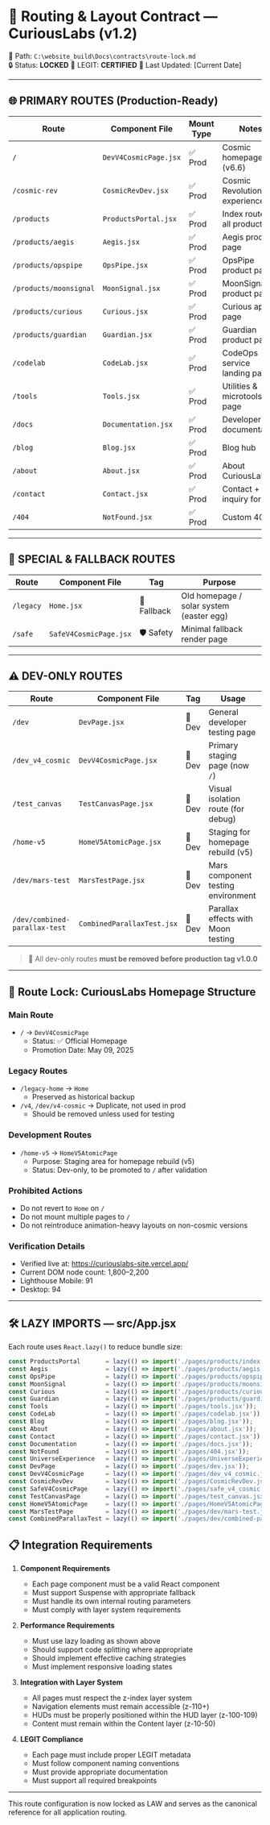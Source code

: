 # 🧭 Routing & Layout Contract — CuriousLabs (v1.2)

📍 Path: `C:\website_build\Docs\contracts\route-lock.md`  
🔒 Status: **LOCKED**
🔐 LEGIT: **CERTIFIED**
📆 Last Updated: [Current Date]

---

## 🌐 PRIMARY ROUTES (Production-Ready)

| Route        | Component File                    | Mount Type | Notes                          |
|--------------|-----------------------------------|------------|--------------------------------|
| `/`          | `DevV4CosmicPage.jsx`             | ✅ Prod     | Cosmic homepage (v6.6)         |
| `/cosmic-rev`| `CosmicRevDev.jsx`               | ✅ Prod     | Cosmic Revolution experience   |
| `/products`  | `ProductsPortal.jsx`              | ✅ Prod     | Index route for all products   |
| `/products/aegis`     | `Aegis.jsx`              | ✅ Prod     | Aegis product page             |
| `/products/opspipe`   | `OpsPipe.jsx`            | ✅ Prod     | OpsPipe product page           |
| `/products/moonsignal`| `MoonSignal.jsx`         | ✅ Prod     | MoonSignal product page        |
| `/products/curious`   | `Curious.jsx`            | ✅ Prod     | Curious app page               |
| `/products/guardian`  | `Guardian.jsx`           | ✅ Prod     | Guardian product page          |
| `/codelab`    | `CodeLab.jsx`                    | ✅ Prod     | CodeOps service landing page   |
| `/tools`      | `Tools.jsx`                      | ✅ Prod     | Utilities & microtools page    |
| `/docs`       | `Documentation.jsx`              | ✅ Prod     | Developer documentation        |
| `/blog`       | `Blog.jsx`                       | ✅ Prod     | Blog hub                       |
| `/about`      | `About.jsx`                      | ✅ Prod     | About CuriousLabs              |
| `/contact`    | `Contact.jsx`                    | ✅ Prod     | Contact + inquiry form         |
| `/404`        | `NotFound.jsx`                   | ✅ Prod     | Custom 404                     |

---

## 🔁 SPECIAL & FALLBACK ROUTES

| Route         | Component File              | Tag      | Purpose                            |
|---------------|-----------------------------|----------|------------------------------------|
| `/legacy`     | `Home.jsx`                  | 🔁 Fallback | Old homepage / solar system (easter egg) |
| `/safe`       | `SafeV4CosmicPage.jsx`      | 🛡️ Safety | Minimal fallback render page       |

---

## ⚠️ DEV-ONLY ROUTES

| Route          | Component File             | Tag       | Usage                              |
|----------------|----------------------------|-----------|------------------------------------|
| `/dev`         | `DevPage.jsx`              | 🧪 Dev     | General developer testing page     |
| `/dev_v4_cosmic`| `DevV4CosmicPage.jsx`     | 🧪 Dev     | Primary staging page (now `/`)     |
| `/test_canvas` | `TestCanvasPage.jsx`       | 🧪 Dev     | Visual isolation route (for debug) |
| `/home-v5`     | `HomeV5AtomicPage.jsx`     | 🧪 Dev     | Staging for homepage rebuild (v5)  |
| `/dev/mars-test`| `MarsTestPage.jsx`        | 🧪 Dev     | Mars component testing environment |
| `/dev/combined-parallax-test` | `CombinedParallaxTest.jsx` | 🧪 Dev | Parallax effects with Moon testing |

> 🧼 All dev-only routes **must be removed before production tag v1.0.0**

---

## 🔐 Route Lock: CuriousLabs Homepage Structure

### Main Route
- `/` → `DevV4CosmicPage`
  - Status: ✅ Official Homepage
  - Promotion Date: May 09, 2025

### Legacy Routes
- `/legacy-home` → `Home`
  - Preserved as historical backup
- `/v4`, `/dev/v4-cosmic` → Duplicate, not used in prod
  - Should be removed unless used for testing

### Development Routes
- `/home-v5` → `HomeV5AtomicPage`
  - Purpose: Staging area for homepage rebuild (v5)
  - Status: Dev-only, to be promoted to `/` after validation

### Prohibited Actions
- Do not revert to `Home` on `/`
- Do not mount multiple pages to `/`
- Do not reintroduce animation-heavy layouts on non-cosmic versions

### Verification Details
- Verified live at: https://curiouslabs-site.vercel.app/
- Current DOM node count: 1,800–2,200
- Lighthouse Mobile: 91
- Desktop: 94

---

## 🛠️ LAZY IMPORTS — src/App.jsx

Each route uses `React.lazy()` to reduce bundle size:

```js
const ProductsPortal       = lazy(() => import('./pages/products/index.jsx'));
const Aegis                = lazy(() => import('./pages/products/aegis.jsx'));
const OpsPipe              = lazy(() => import('./pages/products/opspipe.jsx'));
const MoonSignal           = lazy(() => import('./pages/products/moonsignal.jsx'));
const Curious              = lazy(() => import('./pages/products/curious.jsx'));
const Guardian             = lazy(() => import('./pages/products/guardian.jsx'));
const Tools                = lazy(() => import('./pages/tools.jsx'));
const CodeLab              = lazy(() => import('./pages/codelab.jsx'));
const Blog                 = lazy(() => import('./pages/blog.jsx'));
const About                = lazy(() => import('./pages/about.jsx'));
const Contact              = lazy(() => import('./pages/contact.jsx'));
const Documentation        = lazy(() => import('./pages/docs.jsx'));
const NotFound             = lazy(() => import('./pages/404.jsx'));
const UniverseExperience   = lazy(() => import('./pages/UniverseExperience.jsx'));
const DevPage              = lazy(() => import('./pages/dev.jsx'));
const DevV4CosmicPage      = lazy(() => import('./pages/dev_v4_cosmic.jsx'));
const CosmicRevDev         = lazy(() => import('./pages/CosmicRevDev.jsx'));
const SafeV4CosmicPage     = lazy(() => import('./pages/safe_v4_cosmic.jsx'));
const TestCanvasPage       = lazy(() => import('./pages/test_canvas.jsx'));
const HomeV5AtomicPage     = lazy(() => import('./pages/HomeV5AtomicPage.jsx'));
const MarsTestPage         = lazy(() => import('./pages/dev/mars-test.jsx'));
const CombinedParallaxTest = lazy(() => import('./pages/dev/combined-parallax-test.jsx'));
```

## 📋 Integration Requirements

1. **Component Requirements**
   - Each page component must be a valid React component
   - Must support Suspense with appropriate fallback
   - Must handle its own internal routing parameters
   - Must comply with layer system requirements

2. **Performance Requirements**
   - Must use lazy loading as shown above
   - Should support code splitting where appropriate
   - Should implement effective caching strategies
   - Must implement responsive loading states

3. **Integration with Layer System**
   - All pages must respect the z-index layer system
   - Navigation elements must remain accessible (z-110+)
   - HUDs must be properly positioned within the HUD layer (z-100-109)
   - Content must remain within the Content layer (z-10-50)

4. **LEGIT Compliance**
   - Each page must include proper LEGIT metadata
   - Must follow component naming conventions
   - Must provide appropriate documentation
   - Must support all required breakpoints

---

This route configuration is now locked as LAW and serves as the canonical reference for all application routing.
